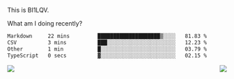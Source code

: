 This is BI1LQV.

What am I doing recently?

<!--START_SECTION:waka-->

```txt
Markdown     22 mins         ████████████████████▒░░░░   81.83 %
CSV          3 mins          ███░░░░░░░░░░░░░░░░░░░░░░   12.23 %
Other        1 min           █░░░░░░░░░░░░░░░░░░░░░░░░   03.79 %
TypeScript   0 secs          ▓░░░░░░░░░░░░░░░░░░░░░░░░   02.15 %
```

<!--END_SECTION:waka-->
<img align="right" src="https://github-readme-stats.vercel.app/api?username=bi1lqv&show_icons=true&count_private=true">

<img src="https://metrics.lecoq.io/bi1lqv?template=classic&base.activity=0&base.community=0&base.repositories=0&base.metadata=0&isocalendar=1&base=header%2C%20activity%2C%20community%2C%20repositories%2C%20metadata&base.indepth=false&base.hireable=false&isocalendar=false&isocalendar.duration=full-year&config.timezone=Asia%2FShanghai">
